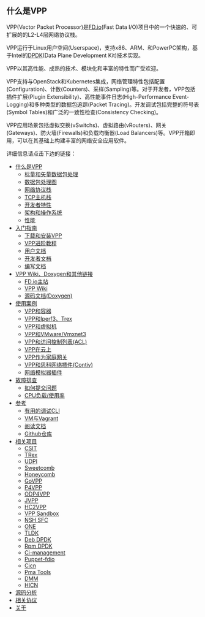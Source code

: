 ## 什么是VPP
VPP(Vector Packet Processor)是[FD.io](https://fd.io/)(Fast Data I/O)项目中的一个快速的、可扩展的的L2-L4层网络协议栈。

VPP运行于Linux用户空间(Userspace)，支持x86、ARM、和PowerPC架构，基于Intel的[DPDK](https://www.dpdk.org/)(Data Plane Development Kit)技术实现。

VPP以其高性能、成熟的技术、模块化和丰富的特性而广受欢迎。

VPP支持与OpenStack和Kubernetes集成，网络管理特性包括配置(Configuration)、计数(Counters)、采样(Sampling)等。对于开发者，VPP包括插件扩展(Plugin Extensibility)、高性能事件日志(High-Performance Event-Logging)和多种类型的数据包追踪(Packet Tracing)。开发调试包括完整的符号表(Symbol Tables)和广泛的一致性检查(Consistency Checking)。

VPP应用场景包括虚拟交换(vSwitchs)、虚拟路由(vRouters)、网关(Gateways)、防火墙(Firewalls)和负载均衡器(Load Balancers)等。VPP开箱即用，可以在其基础上构建丰富的网络安全应用软件。

详细信息请点击下边的链接：
* [什么是VPP](https://github.com/penybai/vpp-docs)
  - [标量和矢量数据包处理](https://github.com/penybai/vpp-docs/blob/master/The-Vector-Packet-Processor/Scalar-vs-Vector-packet-processing.md)
  - [数据包处理图](https://github.com/penybai/vpp-docs/blob/master/The-Vector-Packet-Processor/The-Packet-Processing-Graph.md)
  - [网络协议栈](https://github.com/penybai/vpp-docs/blob/master/The-Vector-Packet-Processor/Network-Stack.md)
  - [TCP主机栈](https://github.com/penybai/vpp-docs/blob/master/The-Vector-Packet-Processor/TCP-Host-Stack.md)
  - [开发者特性](https://github.com/penybai/vpp-docs/blob/master/The-Vector-Packet-Processor/Features-for-Developers.md)
  - [架构和操作系统](https://github.com/penybai/vpp-docs/blob/master/The-Vector-Packet-Processor/Architectures-and-Operating-Systems.md)
  - [性能](https://github.com/penybai/vpp-docs/blob/master/The-Vector-Packet-Processor/Performance.md)
* [入门指南](https://github.com/penybai/vpp-docs/blob/master/Getting-Started/Getting-Started.md)
  - [下载和安装VPP](https://github.com/penybai/vpp-docs/blob/master/Getting-Started/Downloading-and-Installing-VPP/Downloading-and-Installing-VPP.md)
  - [VPP进阶教程](https://github.com/penybai/vpp-docs/blob/master/Getting-Started/Progressive-VPP-Tutorial/Progressive-VPP-Tutorial.md)
  - [用户文档](https://github.com/penybai/vpp-docs/blob/master/Getting-Started/For-Users/For-Users.md)
  - [开发者文档](https://github.com/penybai/vpp-docs/blob/master/Getting-Started/For-Developers/For-Developers.md)
  - [编写文档](https://github.com/penybai/vpp-docs/blob/master/Getting-Started/Writting-Documents/Writting-Documents.md)
* [VPP Wiki、Doxygen和其他链接](https://github.com/penybai/vpp-docs/blob/master/VPP-Wiki-Doxygen-and-Other-Links/VPP-Wiki-Doxygen-and-Other-Links.md)
  - [FD.io主站](https://github.com/penybai/vpp-docs/blob/master/VPP-Wiki-Doxygen-and-Other-Links/VPP-Wiki-Doxygen-and-Other-Links.md#FD.io主站)
  - [VPP Wiki](https://github.com/penybai/vpp-docs/blob/master/VPP-Wiki-Doxygen-and-Other-Links/VPP-Wiki-Doxygen-and-Other-Links.md#VPP-Wiki)
  - [源码文档(Doxygen)](https://github.com/penybai/vpp-docs/blob/master/VPP-Wiki-Doxygen-and-Other-Links/VPP-Wiki-Doxygen-and-Other-Links.md#源码文档(Doxygen))
* [使用案例](https://github.com/penybai/vpp-docs/blob/master/Use-Cases.md)
  - [VPP和容器](https://github.com/penybai/vpp-docs/blob/master/VPP-with-Containers.md)
  - [VPP和Iperf3、Trex](https://github.com/penybai/vpp-docs/blob/master/VPP-with-Iperf3-and-Trex.md)
  - [VPP和虚拟机](https://github.com/penybai/vpp-docs/blob/master/FD_io-VPP-with-Virutal-Machines.md)
  - [VPP和VMware/Vmxnet3](https://github.com/penybai/vpp-docs/blob/master/VPP-with-WMware-Vmxnet3.md)
  - [VPP和访问控制列表(ACL)](https://github.com/penybai/vpp-docs/blob/master/Use-Cases/Access-Control-Lists-with-FD.io-VPP/Access-Control-Lists-with-FD.io-VPP.md)
  - [VPP在云上](https://github.com/penybai/vpp-docs/blob/master/VPP-inside-the-Cloud.md)
  - [VPP作为家庭网关](https://github.com/penybai/vpp-docs/blob/master/Use-Cases/Using-VPP-as-a-Home-Gateway/Using-VPP-as-a-Home-Gateway.md)
  - [VPP和思科网络插件(Contiv)](https://github.com/penybai/vpp-docs/blob/master/Contiv-VPP.md)
  - [网络模拟器插件](https://github.com/penybai/vpp-docs/blob/master/Use-Cases/Network-Simulator-Plugin/Network-Simulator-Plugin.md)
* [故障排查](https://github.com/penybai/vpp-docs/blob/master/Troubleshooting/Troubleshooting.md)
  - [如何提交问题](https://github.com/penybai/vpp-docs/blob/master/Troubleshooting/How-to-Report-an-Issue/How-to-Report-an-Issue.md)
  - [CPU负载/使用率](https://github.com/penybai/vpp-docs/blob/master/Troubleshooting/CPU-Load-Usage/CPU-Load-Usage.md)
* [参考](https://github.com/penybai/vpp-docs/blob/master/Reference/Reference.md)
  - [有用的调试CLI](https://github.com/penybai/vpp-docs/blob/master/Reference/Useful-Debug-CLI/Useful-Debug-CLI.md)
  - [VM与Vagrant](https://github.com/penybai/vpp-docs/blob/master/Reference/VM's-with-Vagrant/VM's-with-Vagrant.md)
  - [阅读文档](https://github.com/penybai/vpp-docs/blob/master/Reference/Read-The-Docs/Read-The-Docs.md)
  - [Github仓库](https://github.com/penybai/vpp-docs/blob/master/Reference/Github-Repository/Github-Repository.md)
* [相关项目](https://github.com/penybai/vpp-docs/blob/master/Related-Projects/Related-Projects.md)
  - [CSIT](https://github.com/penybai/vpp-docs/blob/master/Related-Projects/Related-Projects.md#CSIT)
  - [TRex](https://github.com/penybai/vpp-docs/blob/master/Related-Projects/Related-Projects.md#TRex)
  - [UDPI](https://github.com/penybai/vpp-docs/blob/master/Related-Projects/Related-Projects.md#UDPI)
  - [Sweetcomb](https://github.com/penybai/vpp-docs/blob/master/Related-Projects/Related-Projects.md#Sweetcomb)
  - [Honeycomb](https://github.com/penybai/vpp-docs/blob/master/Related-Projects/Related-Projects.md#Honeycomb)
  - [GoVPP](https://github.com/penybai/vpp-docs/blob/master/Related-Projects/Related-Projects.md#GoVPP)
  - [P4VPP](https://github.com/penybai/vpp-docs/blob/master/Related-Projects/Related-Projects.md#P4VPP)
  - [ODP4VPP](https://github.com/penybai/vpp-docs/blob/master/Related-Projects/Related-Projects.md#ODP4VPP)
  - [JVPP](https://github.com/penybai/vpp-docs/blob/master/Related-Projects/Related-Projects.md#JVPP)
  - [HC2VPP](https://github.com/penybai/vpp-docs/blob/master/Related-Projects/Related-Projects.md#HC2VPP)
  - [VPP Sandbox](https://github.com/penybai/vpp-docs/blob/master/Related-Projects/Related-Projects.md#VPP-Sandbox)
  - [NSH SFC](https://github.com/penybai/vpp-docs/blob/master/Related-Projects/Related-Projects.md#NSH-SFC)
  - [ONE](https://github.com/penybai/vpp-docs/blob/master/Related-Projects/Related-Projects.md#ONE)
  - [TLDK](https://github.com/penybai/vpp-docs/blob/master/Related-Projects/Related-Projects.md#TLDK)
  - [Deb DPDK](https://github.com/penybai/vpp-docs/blob/master/Related-Projects/Related-Projects.md#Deb-DPDK)
  - [Rpm DPDK](https://github.com/penybai/vpp-docs/blob/master/Related-Projects/Related-Projects.md#Rpm-DPDK)
  - [Ci-management](https://github.com/penybai/vpp-docs/blob/master/Related-Projects/Related-Projects.md#Ci-management)
  - [Puppet-fdio](https://github.com/penybai/vpp-docs/blob/master/Related-Projects/Related-Projects.md#Puppet-fdio)
  - [Cicn](https://github.com/penybai/vpp-docs/blob/master/Related-Projects/Related-Projects.md#Cicn)
  - [Pma Tools](https://github.com/penybai/vpp-docs/blob/master/Related-Projects/Related-Projects.md#Pma-Tools)
  - [DMM](https://github.com/penybai/vpp-docs/blob/master/Related-Projects/Related-Projects.md#DMM)
  - [HICN](https://github.com/penybai/vpp-docs/blob/master/Related-Projects/Related-Projects.md#HICN)
* [源码分析](https://github.com/penybai/vpp-docs/blob/master/Source-Code-Analysis/Source-Code-Analysis.md)
* [相关协议](https://github.com/penybai/vpp-docs/blob/master/Related-Protocols/Related-Protocols.md)
* [关于](https://github.com/penybai/vpp-docs/blob/master/About/About.md)
